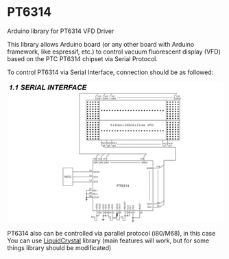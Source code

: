 # PT6314
Arduino library for PT6314 VFD Driver

This library allows Arduino board (or any other board with Arduino framework, like espressif, etc.) to control vacuum fluorescent display (VFD) based on the PTC PT6314 chipset via Serial Protocol.

To control PT6314 via Serial Interface, connection should be as followed:

![alt tag](https://raw.githubusercontent.com/so1der/PT6314/main/images/serial_interface_connection.png "Schematic")

PT6314 also can be controlled via parallel protocol (i80/M68), in this case You can use [LiquidCrystal](https://github.com/arduino-libraries/LiquidCrystal) library (main features will work, but for some things library should be modificated)

